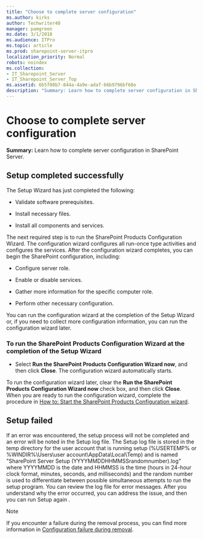 ```yaml
---
title: "Choose to complete server configuration"
ms.author: kirks
author: Techwriter40
manager: pamgreen
ms.date: 3/1/2018
ms.audience: ITPro
ms.topic: article
ms.prod: sharepoint-server-itpro
localization_priority: Normal
robots: noindex
ms.collection:
- IT_Sharepoint_Server
- IT_Sharepoint_Server_Top
ms.assetid: 6b5f08b7-844a-4a9e-adaf-66b9796bf68e
description: "Summary: Learn how to complete server configuration in SharePoint Server."
---
```


# Choose to complete server configuration

 **Summary:** Learn how to complete server configuration in SharePoint Server. 
  
## Setup completed successfully

The Setup Wizard has just completed the following:
  
- Validate software prerequisites.
    
- Install necessary files.
    
- Install all components and services.
    
The next required step is to run the SharePoint Products Configuration Wizard. The configuration wizard configures all run-once type activities and configures the services. After the configuration wizard completes, you can begin the SharePoint configuration, including:
  
- Configure server role.
    
- Enable or disable services.
    
- Gather more information for the specific computer role.
    
- Perform other necessary configuration.
    
You can run the configuration wizard at the completion of the Setup Wizard or, if you need to collect more configuration information, you can run the configuration wizard later.
  
### To run the SharePoint Products Configuration Wizard at the completion of the Setup Wizard

- Select **Run the SharePoint Products Configuration Wizard now**, and then click **Close**. The configuration wizard automatically starts.
    
To run the configuration wizard later, clear the **Run the SharePoint Products Configuration Wizard now** check box, and then click **Close**. When you are ready to run the configuration wizard, complete the procedure in [How to: Start the SharePoint Products Configuration wizard](how-to-start-the-sharepoint-products-configuration-wizard.md).
  
## Setup failed

If an error was encountered, the setup process will not be completed and an error will be noted in the Setup log file. The Setup log file is stored in the temp directory for the user account that is running setup (%USERTEMP% or %WINDIR%\Users\user account\AppData\Local\Temp) and is named "SharePoint Server Setup (YYYYMMDDHHMMSSrandomnumber).log" where YYYYMMDD is the date and HHMMSS is the time (hours in 24-hour clock format, minutes, seconds, and milliseconds) and the random number is used to differentiate between possible simultaneous attempts to run the setup program. You can review the log file for error messages. After you understand why the error occurred, you can address the issue, and then you can run Setup again .
  
> [!NOTE]
> If you encounter a failure during the removal process, you can find more information in [Configuration failure during removal](configuration-failure-during-removal.md). 
  

